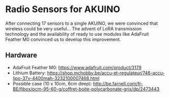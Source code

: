 # Radio Sensors for AKUINO
After connecting 17 sensors to a single AKUINO, we were convinced that wireless could be very useful...
The advent of LoRA transmission technology and the availability of ready to use modules like AdaFruit Feather M0 convinced us to develop this improvement.
## Hardware
* AdaFruit Feather M0: https://www.adafruit.com/product/3179
* Lithium Battery: https://shop.mchobby.be/accu-et-regulateur/746-accu-lipo-37v-4400mah-3232100007468.html
* Possible case (10 x 10cm, 6cm deep): http://be.farnell.com/fr-BE/fibox/pcm-95-60-g/coffret-boite-polycarbonate-gris/dp/2473443
